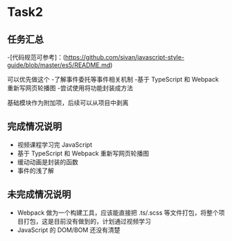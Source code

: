 # Task2 
## 任务汇总

-[代码规范可参考]：(https://github.com/sivan/javascript-style-guide/blob/master/es5/README.md)

可以优先做这个
-了解事件委托等事件相关机制
-基于 TypeScript 和 Webpack 重新写网页轮播图
-尝试使用将功能封装成方法

基础模块作为附加项，后续可以从项目中剥离

## 完成情况说明

- 视频课程学习完 JavaScript 
- 基于 TypeScript 和 Webpack 重新写网页轮播图
- 缓动动画是封装的函数  
- 事件的浅了解

## 未完成情况说明

- Webpack 做为一个构建工具，应该能直接把 .ts/.scss 等文件打包，将整个项目打包，这是目前没有做到的，计划通过视频学习
- JavaScript 的 DOM/BOM 还没有清楚